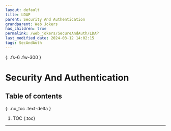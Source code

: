 ```yaml
---
layout: default
title: LDAP
parent: Security And Authentication
grandparent: Web Jokers
has_children: true
permalink: /web_jokers/SecureAndAuth/LDAP
last_modified_date: 2024-03-12 14:02:15
tags: SecAndAuth
---
```


{: .fs-6 .fw-300 }

# Security And Authentication

## Table of contents

{: .no_toc .text-delta }

1. TOC
{:toc}

---
